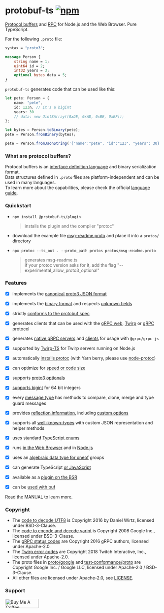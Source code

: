 protobuf-ts [![npm](https://img.shields.io/npm/v/@protobuf-ts/plugin?x)](https://www.npmjs.com/package/@protobuf-ts/plugin)
===========


[Protocol buffers](https://developers.google.com/protocol-buffers) 
and [RPC](https://en.wikipedia.org/wiki/Remote_procedure_call) 
for Node.js and the Web Browser. 
Pure TypeScript.

For the following `.proto` file:
```proto
syntax = "proto3";

message Person {
    string name = 1;
    uint64 id = 2;
    int32 years = 3;
    optional bytes data = 5;
}
```

`protobuf-ts` generates code that can be used like this:

```typescript
let pete: Person = {
    name: "pete", 
    id: 123n, // it's a bigint
    years: 30
    // data: new Uint8Array([0xDE, 0xAD, 0xBE, 0xEF]);
};

let bytes = Person.toBinary(pete);
pete = Person.fromBinary(bytes);

pete = Person.fromJsonString('{"name":"pete", "id":"123", "years": 30}')
```

### What are protocol buffers?

Protocol buffers is an [interface definition language](https://en.wikipedia.org/wiki/Interface_description_language) 
and binary serialization format.  
Data structures defined in `.proto` files are platform-independent and can 
be used in many languages.  
To learn more about the capabilities, please check the
official [language guide](https://developers.google.com/protocol-buffers/docs/overview).


### Quickstart

- `npm install @protobuf-ts/plugin`
  > installs the plugin and the compiler "protoc"  

- download the example file [msg-readme.proto](https://raw.githubusercontent.com/timostamm/protobuf-ts/main/packages/proto/msg-readme.proto) and place it into a `protos/` directory

- `npx protoc --ts_out . --proto_path protos protos/msg-readme.proto`
  > generates msg-readme.ts  
  > if your protoc version asks for it, add the flag "--experimental_allow_proto3_optional"


### Features

- [x] implements the [canonical proto3 JSON format](MANUAL.md#json-format)
- [x] implements the [binary format](MANUAL.md#binary-format) and respects [unknown fields](MANUAL.md#unknown-field-handling)
- [x] strictly [conforms to the protobuf spec](MANUAL.md#conformance)
- [x] generates clients that can be used with the [gRPC web](MANUAL.md#grpc-web-transport), 
      [Twirp](MANUAL.md#twirp-transport) or [gRPC](MANUAL.md#grpc-transport) protocol
- [x] generates [native gRPC servers](MANUAL.md#native-grpc-server) and 
      [clients](MANUAL.md#native-grpc-client) for usage with `@grpc/grpc-js`
- [x] supported by [Twirp-TS](https://github.com/hopin-team/twirp-ts) for Twirp servers running on Node.js
- [x] automatically [installs protoc](./packages/protoc/README.md) (with Yarn berry, please use [node-protoc](https://www.npmjs.com/package/node-protoc))
- [x] can optimize for [speed or code size](MANUAL.md#code-size-vs-speed)  
- [x] supports [proto3 optionals](MANUAL.md#proto3-optionals)
- [x] [supports bigint](MANUAL.md#bigint-support) for 64 bit integers
- [x] every [message type](MANUAL.md#imessagetype) has methods to compare, clone, merge and type guard messages
- [x] provides [reflection information](MANUAL.md#reflection), 
  including [custom options](MANUAL.md#custom-options)
- [x] supports all [well-known-types](MANUAL.md#well-known-types) with custom JSON representation and helper methods
- [x] uses standard [TypeScript enums](MANUAL.md#enum-representation)
- [x] runs [in the Web Browser](MANUAL.md#running-in-the-web-browser) and in [Node.js](MANUAL.md#running-in-nodejs)
- [x] uses an [algebraic data type for oneof](MANUAL.md#oneof-representation) groups
- [x] can generate TypeScript [or JavaScript](MANUAL.md#outputting-javascript)
- [x] available as a [plugin on the BSR](https://github.com/timostamm/protobuf-ts/tree/master/packages/bsr-plugin)
- [x] can be [used with buf](https://github.com/timostamm/protobuf-ts/issues/93)


Read the [MANUAL](MANUAL.md) to learn more.




### Copyright

- The [code to decode UTF8](./packages/runtime/src/protobufjs-utf8.ts) is Copyright 2016 by Daniel Wirtz, licensed under BSD-3-Clause.
- The [code to encode and decode varint](./packages/runtime/src/goog-varint.ts) is Copyright 2008 Google Inc., licensed under BSD-3-Clause.
- The [gRPC status codes](./packages/grpcweb-transport/src/goog-grpc-status-code.ts) are Copyright 2016 gRPC authors, licensed under Apache-2.0.
- The [Twirp error codes](./packages/twirp-transport/src/twitch-twirp-error-code.ts) are Copyright 2018 Twitch Interactive, Inc., licensed under Apache-2.0.
- The proto files in [proto/google](./packages/proto/google) and [test-conformance/proto](./packages/test-conformance/proto) are Copyright Google Inc. / Google LLC, licensed under Apache-2.0 / BSD-3-Clause.
- All other files are licensed under Apache-2.0, see [LICENSE](./LICENSE). 


### Support

<a href="https://www.buymeacoffee.com/timostamm" target="_blank"><img src="https://cdn.buymeacoffee.com/buttons/v2/default-yellow.png" alt="Buy Me A Coffee" width="109" height="30" ></a>
